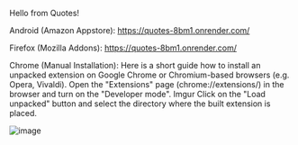 Hello from Quotes!

Android (Amazon Appstore): https://quotes-8bm1.onrender.com/

Firefox (Mozilla Addons): https://quotes-8bm1.onrender.com/


Chrome (Manual Installation): 
Here is a short guide how to install an unpacked extension on Google Chrome or Chromium-based browsers (e.g. Opera, Vivaldi).
Open the "Extensions" page (chrome://extensions/) in the browser and turn on the "Developer mode".
Imgur
Click on the "Load unpacked" button and select the directory where the built extension is placed.


![image](https://user-images.githubusercontent.com/37083469/219880555-83b9c141-fcce-4520-ae88-fc2c5edc5c28.png)
